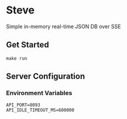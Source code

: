 # Steve
Simple in-memory real-time JSON DB over SSE

## Get Started
```
make run
```
## Server Configuration

### Environment Variables
```
API_PORT=8093
API_IDLE_TIMEOUT_MS=600000
```
